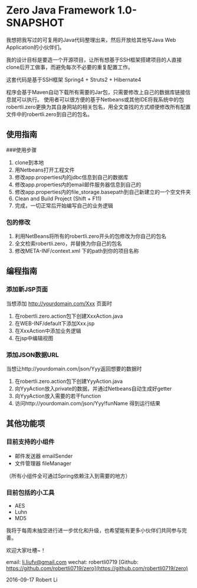 # Zero Java Framework 1.0-SNAPSHOT

我想把我写过的可复用的Java代码整理出来，然后开放给其他写Java Web Application的小伙伴们。

我的设计目标是要造一个开源项目，让所有想基于SSH框架搭建项目的人直接clone后开工做事，而避免每次不必要的重复配置工作。

这套代码是基于SSH框架 Spring4 + Struts2 + Hibernate4

程序会基于Maven自动下载所有需要的Jar包，只需要修改上自己的数据库链接信息就可以执行。
使用者可以很方便的基于Netbeans或其他IDE将我系统中的包robertli.zero更换为其自身网站的相关包名，用全文查找的方式顺便修改所有配置文件中的robertli.zero到自己的包名。

## 使用指南

###使用步骤
1. clone到本地
2. 用Netbeans打开工程文件
3. 修改app.properties内的jdbc信息到自己的数据库
4. 修改app.properties内的email邮件服务器信息到自己的
5. 修改app.properties内的file_storage.basepath到自己新建立的一个空文件夹
6. Clean and Build Project (Shift + F11)
7. 完成，一切正常后开始编写自己的业务逻辑

### 包的修改
1. 利用NetBeans将所有的robertli.zero开头的包修改为你自己的包名
2. 全文检索robertli.zero，并替换为你自己的包名
3. 修改META-INF/context.xml 下的path到你的项目名称

## 编程指南
### 添加新JSP页面
当想添加 http://yourdomain.com/Xxx 页面时

1. 在robertli.zero.action包下创建XxxAction.java
2. 在WEB-INF/default下添加Xxx.jsp
3. 在XxxAction中添加业务逻辑
4. 在jsp中编辑视图

### 添加JSON数据URL
当想让http://yourdomain.com/json/Yyy返回想要的数据时

1. 在robertli.zero.action包下创建YyyAction.java
2. 向YyyAction放入private的数据，并通过Netbeans自动生成好getter
3. 向YyyAction放入需要的若干function
4. 访问http://yourdomain.com/json/Yyy!funName 得到运行结果

## 其他功能项
### 目前支持的小组件
* 邮件发送器 emailSender
* 文件管理器 fileManager

（所有小组件全可通过Spring依赖注入到需要的地方）

### 目前包括的小工具
* AES
* Luhn
* MD5

我将于每周末抽空进行进一步优化和升级，也希望能有更多小伙伴们共同参与完善。

欢迎大家吐槽~！

email: li.liufv@gmail.com
wechat: robertli0719
[Github: https://github.com/robertli0719/zero](https://github.com/robertli0719/zero)

2016-09-17
Robert Li